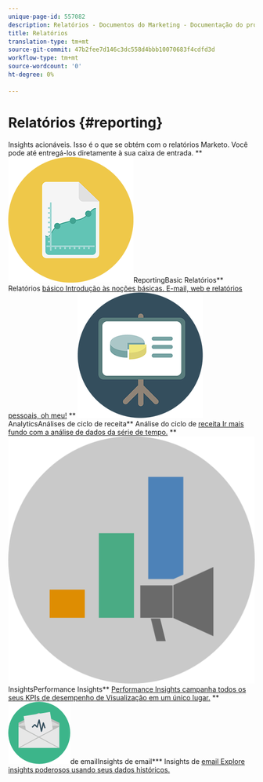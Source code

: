 ```yaml
---
unique-page-id: 557082
description: Relatórios - Documentos do Marketing - Documentação do produto
title: Relatórios
translation-type: tm+mt
source-git-commit: 47b2fee7d146c3dc558d4bbb10070683f4cdfd3d
workflow-type: tm+mt
source-wordcount: '0'
ht-degree: 0%

---
```



# Relatórios {#reporting}

Insights acionáveis. Isso é o que se obtém com o relatórios Marketo. Você pode até entregá-los diretamente à sua caixa de entrada.
** ![Basic](assets/documents-bookmarks-17.png)ReportingBasic Relatórios** Relatórios [básico Introdução às noções básicas. E-mail, web e relatórios pessoais, oh meu!](https://docs.marketo.com/display/DOCS/Basic+Reporting)     ** ![Ciclo de receita](assets/seo-08.png)AnalyticsAnálises de ciclo de receita** Análise do ciclo de [receita Ir mais fundo com a análise de dados da série de tempo.](https://docs.marketo.com/display/DOCS/Revenue+Cycle+Analytics)     ** ![Performance](assets/mpi-for-docs-2x.png)InsightsPerformance Insights** [Performance Insights campanha todos os seus KPIs de desempenho de Visualização em um único lugar.](https://docs.marketo.com/display/DOCS/Marketing+Performance+Insights)     ** ![Insights](assets/email-insights.png)de emailInsights de email*** Insights de [email Explore insights poderosos usando seus dados históricos.](https://docs.marketo.com/display/DOCS/Email+Insights)